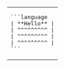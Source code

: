 <table><tr><td>
<pre>
```language
| **Hello** |
| ^^^^^^^^^ |
| ^^^^^^^^^ |
| ^^^^^^^^^ |
```
</pre>
</td></tr></table>
